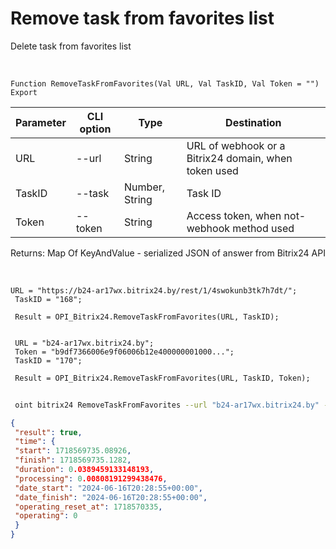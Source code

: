 ﻿---
sidebar_position: 18
---

# Remove task from favorites list
 Delete task from favorites list


<br/>


`Function RemoveTaskFromFavorites(Val URL, Val TaskID, Val Token = "") Export`

 | Parameter | CLI option | Type | Destination |
 |-|-|-|-|
 | URL | --url | String | URL of webhook or a Bitrix24 domain, when token used |
 | TaskID | --task | Number, String | Task ID |
 | Token | --token | String | Access token, when not-webhook method used |

 
 Returns: Map Of KeyAndValue - serialized JSON of answer from Bitrix24 API

<br/>




```bsl title="Code example"
URL = "https://b24-ar17wx.bitrix24.by/rest/1/4swokunb3tk7h7dt/";
 TaskID = "168";
 
 Result = OPI_Bitrix24.RemoveTaskFromFavorites(URL, TaskID);
 
 
 URL = "b24-ar17wx.bitrix24.by";
 Token = "b9df7366006e9f06006b12e400000001000...";
 TaskID = "170";
 
 Result = OPI_Bitrix24.RemoveTaskFromFavorites(URL, TaskID, Token);
```
	


```sh title="CLI command example"
 
 oint bitrix24 RemoveTaskFromFavorites --url "b24-ar17wx.bitrix24.by" --task "170" --token "b9df7366006e9f06006b12e400000001000..."

```

```json title="Result"
{
 "result": true,
 "time": {
 "start": 1718569735.08926,
 "finish": 1718569735.1282,
 "duration": 0.0389459133148193,
 "processing": 0.00808191299438476,
 "date_start": "2024-06-16T20:28:55+00:00",
 "date_finish": "2024-06-16T20:28:55+00:00",
 "operating_reset_at": 1718570335,
 "operating": 0
 }
}
```
